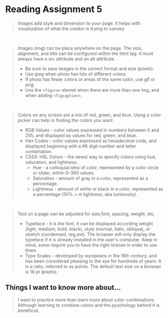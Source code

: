 # Reading Assignment 5

>Images add style and dimension to your page. It helps with visualization of what the creator is trying to convey.

<br/>

>Images (img) can be place anywhere on the page. The size, alignment, and title can be configured within the html tag. It must always have a src attribute and an alt attribute.
> - Be sure to save images in the correct format and size (pixels). 
> - Use jpeg when photo has lots of different colors.
> - If photo has fewer colors or areas of the same color, use gif or png.
> - Use the `<figure>` elemet when there are more than one img, and when adding `<figcaption>`.

<br/>

>Colors on any screen are a mix of red, green, and blue. Using a color picker can help in finding the colors you want.
> - RGB Values - color values expressed in numbers between 0 and 255, and displayed as values for red, green, and blue.
> - Hex Codes - color values expressed as hexadecimal code, and displayed beginning with a #6 digit number and letter combination.  
> - CSS3: HSL Colors - the newst way to specify colors using hue, saturation, and lightness.
>   - Hue - a colloquial idea of color, represented by a color circle or slider, within 0-360 values.
>   - Saturation - amount of gray in a color, represented as a percentage.
>   - Lightness - amount of white or black in a color, represented as a percentage (50% = nl lightness; aka luminosity). 

<br/>

>Text on a page can be adjusted for size,font, spacing, weight, etc.
> - Typeface - it is the font. It can be displayed according weight (light, medium, bold, black), style (normal, italic, oblique), or stretch (condensed, reg,ext). The browser will only display the typeface if it is already installed in the user's computer. Keep in mind, some require you to have the right license in order to use them.
> - Type Scales - developed by europeans in the 16th century, and has been considered pleasing to the eye for hundreds of years. It is a ratio, referred to as points. The default text size on a browser is 16 pt (pixels).

## Things I want to know more about...

>I want to practice more than learn more about color combinations. Although learning to combine colors and the pyschology behind it is beneficial.